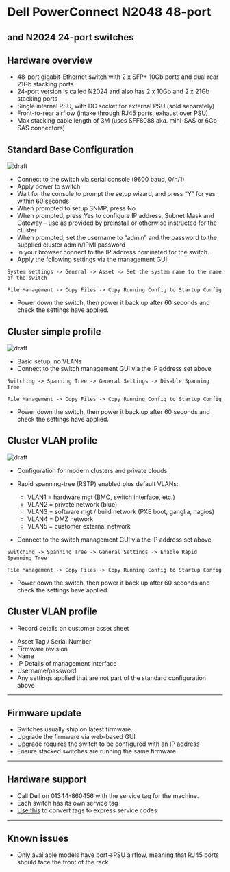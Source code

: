 # Dell PowerConnect N2048 48-port
## and N2024 24-port switches

## Hardware overview
* 48-port gigabit-Ethernet switch with 2 x SFP+ 10Gb ports and dual rear 21Gb stacking ports
* 24-port version is called N2024 and also has 2 x 10Gb and 2 x 21Gb stacking ports
* Single internal PSU, with DC socket for external PSU (sold separately)
* Front-to-rear airflow (intake through RJ45 ports, exhaust over PSU)
* Max stacking cable length of 3M (uses SFF8088 aka. mini-SAS or 6Gb-SAS connectors)


## Standard Base Configuration
![draft](http://upload.wikimedia.org/wikipedia/commons/f/ff/DRAFT_ICON.png)
* Connect to the switch via serial console  (9600 baud, 0/n/1)
* Apply power to switch
* Wait for the console to prompt the setup wizard, and press “Y” for yes within 60 seconds
* When prompted to setup SNMP, press No
* When prompted, press Yes to configure IP address, Subnet Mask and Gateway – use as provided by preinstall or otherwise instructed for the cluster
* When prompted, set the username to “admin” and the password to the supplied cluster admin/IPMI password
* In your browser connect to the IP address nominated for the switch.
* Apply the following settings via the management GUI:
```
System settings -> General -> Asset -> Set the system name to the name of the switch
```
```
File Management -> Copy Files -> Copy Running Config to Startup Config
```
* Power down the switch, then power it back up after 60 seconds and check the settings have applied.

## **Cluster simple** profile
![draft](http://upload.wikimedia.org/wikipedia/commons/f/ff/DRAFT_ICON.png)
 * Basic setup, no VLANs
 * Connect to the switch management GUI via the IP address set above
```
Switching -> Spanning Tree -> General Settings -> Disable Spanning Tree
```
```
File Management -> Copy Files -> Copy Running Config to Startup Config
```
* Power down the switch, then power it back up after 60 seconds and check the settings have applied.


## **Cluster VLAN** profile
![draft](http://upload.wikimedia.org/wikipedia/commons/f/ff/DRAFT_ICON.png)
 * Configuration for modern clusters and private clouds
 * Rapid spanning-tree (RSTP) enabled plus default VLANs:
    *  VLAN1 = hardware mgt (BMC, switch interface, etc.)
    *  VLAN2 = private network (blue)
    *  VLAN3 = software mgt / build network (PXE boot, ganglia, nagios)
    *  VLAN4 = DMZ network
    *  VLAN5 = customer external network	

 * Connect to the switch management GUI via the IP address set above
```
Switching -> Spanning Tree -> General Settings -> Enable Rapid Spanning Tree
```
```
File Management -> Copy Files -> Copy Running Config to Startup Config
```
* Power down the switch, then power it back up after 60 seconds and check the settings have applied.

## **Cluster VLAN** profile
* Record details on customer asset sheet
 - Asset Tag / Serial Number
 - Firmware revision
 - Name
 - IP Details of management interface
 - Username/password
 - Any settings applied that are not part of the standard configuration above

***

## Firmware update
* Switches usually ship on latest firmware. 
* Upgrade the firmware via web-based GUI
* Upgrade requires the switch to be configured with an IP address
* Ensure stacked switches are running the same firmware

***
## Hardware support
* Call Dell on 01344-860456 with the service tag for the machine.
* Each switch has its own service tag
* [Use this](http://creativyst.com/Doc/Articles/HT/Dell/DellNumb.htm) to convert tags to express service codes

***
## Known issues
* Only available models have port->PSU airflow, meaning that RJ45 ports should face the front of the rack 